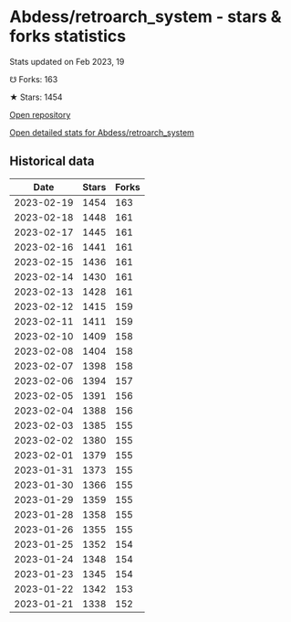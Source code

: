 # Abdess/retroarch_system - stars & forks statistics

Stats updated on Feb 2023, 19

☋ Forks: 163

★ Stars: 1454

[Open repository](https://github.com/Abdess/retroarch_system)

[Open detailed stats for Abdess/retroarch_system](https://reviewgithub.com/rep/Abdess/retroarch_system)

## Historical data
| Date | Stars | Forks |
|------|-------|-------|
| 2023-02-19 | 1454 | 163 | 
| 2023-02-18 | 1448 | 161 | 
| 2023-02-17 | 1445 | 161 | 
| 2023-02-16 | 1441 | 161 | 
| 2023-02-15 | 1436 | 161 | 
| 2023-02-14 | 1430 | 161 | 
| 2023-02-13 | 1428 | 161 | 
| 2023-02-12 | 1415 | 159 | 
| 2023-02-11 | 1411 | 159 | 
| 2023-02-10 | 1409 | 158 | 
| 2023-02-08 | 1404 | 158 | 
| 2023-02-07 | 1398 | 158 | 
| 2023-02-06 | 1394 | 157 | 
| 2023-02-05 | 1391 | 156 | 
| 2023-02-04 | 1388 | 156 | 
| 2023-02-03 | 1385 | 155 | 
| 2023-02-02 | 1380 | 155 | 
| 2023-02-01 | 1379 | 155 | 
| 2023-01-31 | 1373 | 155 | 
| 2023-01-30 | 1366 | 155 | 
| 2023-01-29 | 1359 | 155 | 
| 2023-01-28 | 1358 | 155 | 
| 2023-01-26 | 1355 | 155 | 
| 2023-01-25 | 1352 | 154 | 
| 2023-01-24 | 1348 | 154 | 
| 2023-01-23 | 1345 | 154 | 
| 2023-01-22 | 1342 | 153 | 
| 2023-01-21 | 1338 | 152 | 

